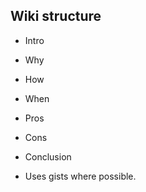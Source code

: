 ## Wiki structure
- Intro
- Why
- How
- When
- Pros
- Cons
- Conclusion

- Uses gists where possible.